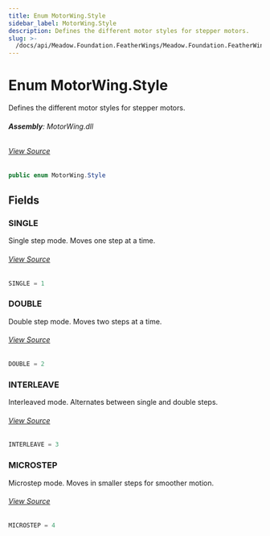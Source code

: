 ```yaml
---
title: Enum MotorWing.Style
sidebar_label: MotorWing.Style
description: Defines the different motor styles for stepper motors.
slug: >-
  /docs/api/Meadow.Foundation.FeatherWings/Meadow.Foundation.FeatherWings/MotorWing.Style
---
```

# Enum MotorWing.Style
Defines the different motor styles for stepper motors.

###### **Assembly**: MotorWing.dll
###### [View Source](https://github.com/WildernessLabs/Meadow.Foundation.FeatherWings.git/blob/develop/Source/MotorWing/Driver/MotorWing.Enums.cs#L46)
```csharp title="Declaration"
public enum MotorWing.Style
```
## Fields
### SINGLE
Single step mode. Moves one step at a time.
###### [View Source](https://github.com/WildernessLabs/Meadow.Foundation.FeatherWings.git/blob/develop/Source/MotorWing/Driver/MotorWing.Enums.cs#L51)
```csharp title="Declaration"
SINGLE = 1
```
### DOUBLE
Double step mode. Moves two steps at a time.
###### [View Source](https://github.com/WildernessLabs/Meadow.Foundation.FeatherWings.git/blob/develop/Source/MotorWing/Driver/MotorWing.Enums.cs#L55)
```csharp title="Declaration"
DOUBLE = 2
```
### INTERLEAVE
Interleaved mode. Alternates between single and double steps.
###### [View Source](https://github.com/WildernessLabs/Meadow.Foundation.FeatherWings.git/blob/develop/Source/MotorWing/Driver/MotorWing.Enums.cs#L60)
```csharp title="Declaration"
INTERLEAVE = 3
```
### MICROSTEP
Microstep mode. Moves in smaller steps for smoother motion.
###### [View Source](https://github.com/WildernessLabs/Meadow.Foundation.FeatherWings.git/blob/develop/Source/MotorWing/Driver/MotorWing.Enums.cs#L64)
```csharp title="Declaration"
MICROSTEP = 4
```
